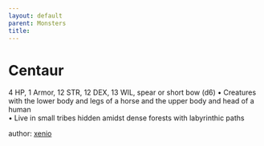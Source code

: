 ```yaml
---
layout: default
parent: Monsters 
title: 
--- 
```

# Centaur
4 HP, 1 Armor, 12 STR, 12 DEX, 13 WIL, spear or short bow (d6)
• Creatures with the lower body and legs of a horse and the upper body and head of a human  
• Live in small tribes hidden amidst dense forests with labyrinthic paths  





author: [xenio](https://xenioinabottle.blogspot.com/2021/02/classic-monsters-for-cairnito-part-1.html) 


